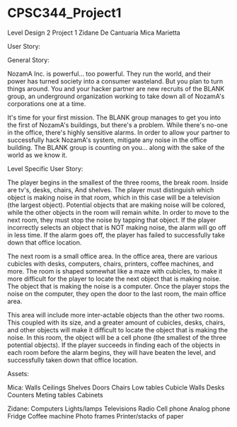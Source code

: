 # CPSC344_Project1
 Level Design 2 Project 1
 Zidane De Cantuaria
 Mica Marietta


User Story:

General Story:

NozamA Inc. is powerful... too powerful. They run the world, and their power has turned society into a consumer wasteland. But you plan to turn things around. You and your hacker partner are new recruits of the BLANK group, an underground organization working to take down all of NozamA's corporations one at a time. 

It's time for your first mission. The BLANK group manages to get you into the first of NozamA's buildings, but there's a problem. While there's no-one in the office, there's highly sensitive alarms. In order to allow your partner to successfully hack NozamA's system, mitigate any noise in the office building. The BLANK group is counting on you... along with the sake of the world as we know it.

Level Specific User Story:

The player begins in the smallest of the three rooms, the break room. Inside are tv's, desks, chairs, 
And shelves. The player must distinguish which object is making noise in that room, which in this case will be a television (the largest object). Potential objects that are making noise will be colored, while the other objects in the room will remain white. In order to move to the next room, they must stop the noise by tapping that object. If the player incorrectly selects an object that is NOT making noise, the alarm will go off in less time. If the alarm goes off, the player has failed to successfully take down that office location.

The next room is a small office area. In the office area, there are various cubicles with desks, computers, chairs, printers, coffee machines, and more. The room is shaped somewhat like a maze with cubicles, to make it more difficult for the player to locate the next object that is making noise. The object that is making the noise is a computer. Once the player stops the noise on the computer, they open the door to the last room, the main office area. 

This area will include more inter-actable objects than the other two rooms. This coupled with its size, and a greater amount of cubicles, desks, chairs, and other objects will make it difficult to locate the object that is making the noise. In this room, the object will be a cell phone (the smallest of the three potential objects). If the player succeeds in finding each of the objects in each room before the alarm begins, they will have beaten the level, and successfully taken down that office location. 


Assets:

Mica:
Walls 
Ceilings
Shelves
Doors
Chairs
Low tables
Cubicle Walls
Desks
Counters
Meting tables
Cabinets

Zidane:
Computers
Lights/lamps
Televisions
Radio
Cell phone
Analog phone
Fridge
Coffee machine
Photo frames
Printer/stacks of paper
